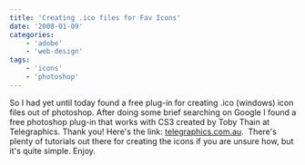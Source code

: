 ```yaml
---
title: 'Creating .ico files for Fav Icons'
date: '2008-01-09'
categories:
    - 'adobe'
    - 'web-design'
tags:
    - 'icons'
    - 'photoshop'
---
```


So I had yet until today found a free plug-in for creating .ico (windows) icon files out of photoshop. After doing some brief searching on Google I found a free photoshop plug-in that works with CS3 created by Toby Thain at Telegraphics. Thank you! Here's the link: [telegraphics.com.au](https://www.telegraphics.com.au/sw/).  There's plenty of tutorials out there for creating the icons if you are unsure how, but it's quite simple. Enjoy.
